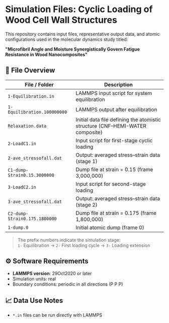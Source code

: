 # Simulation Files: Cyclic Loading of Wood Cell Wall Structures

This repository contains input files, representative output data, and atomic configurations used in the molecular dynamics study titled:

**"Microfibril Angle and Moisture Synergistically Govern Fatigue Resistance in Wood Nanocomposites"**

## 📂 File Overview

| File / Folder | Description |
|---------------|-------------|
| `1-Equilibration.in` | LAMMPS input script for system equilibration |
| `1-Equilibration.100000000` | LAMMPS  output after equilibration |
| `Relaxation.data` | Initial data file defining the atomistic structure (CNF–HEMI-WATER composite) |
| `2-LoadC1.in` | Input script for first-stage cyclic loading |
| `2-ave_stressofall.dat` | Output: averaged stress–strain data (stage 1) |
| `C1-dump-Strain0.15.3000000` | Dump file at strain = 0.15 (frame 3,000,000) |
| `3-LoadC2.in` | Input script for second-stage loading |
| `3-ave_stressofall.dat` | Output: averaged stress–strain data (stage 2) |
| `C2-dump-Strain0.175.1800000` | Dump file at strain = 0.175 (frame 1,800,000) |
| `1-dump.0` | Initial atomic dump (frame 0) |

> The prefix numbers indicate the simulation stage:  
> `1-` Equilibration → `2-` First loading cycle → `3-` Loading extension

## ⚙️ Software Requirements

- **LAMMPS version**: 29Oct2020 or later
- Simulation units: real  
- Boundary conditions: periodic in all directions (P P P)

## 📈 Data Use Notes

- `*.in` files can be run directly with LAMMPS


